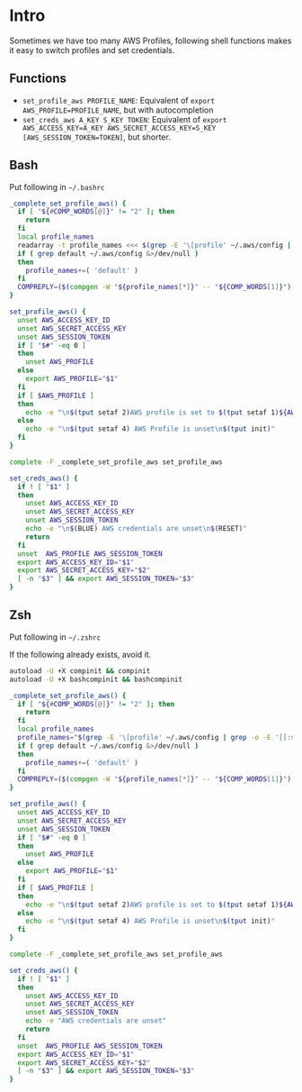 # Intro

Sometimes we have too many AWS Profiles, following shell functions makes it easy to switch profiles and set credentials.

## Functions

- `set_profile_aws PROFILE_NAME`: Equivalent of `export AWS_PROFILE=PROFILE_NAME`, but with autocompletion
- `set_creds_aws A_KEY S_KEY TOKEN`: Equivalent of `export AWS_ACCESS_KEY=A_KEY AWS_SECRET_ACCESS_KEY=S_KEY [AWS_SESSION_TOKEN=TOKEN]`, but shorter.

## Bash

Put following in `~/.bashrc`

```bash
_complete_set_profile_aws() {
  if [ "${#COMP_WORDS[@]}" != "2" ]; then
    return
  fi
  local profile_names
  readarray -t profile_names <<< $(grep -E '\[profile' ~/.aws/config | grep -o -E '[[:space:]][[:alnum:]].+[[:alnum:]]')
  if ( grep default ~/.aws/config &>/dev/null )
  then
    profile_names+=( 'default' )
  fi
  COMPREPLY=($(compgen -W "${profile_names[*]}" -- "${COMP_WORDS[1]}"))
}

set_profile_aws() {
  unset AWS_ACCESS_KEY_ID 
  unset AWS_SECRET_ACCESS_KEY
  unset AWS_SESSION_TOKEN
  if [ "$#" -eq 0 ] 
  then 
    unset AWS_PROFILE
  else
    export AWS_PROFILE="$1"
  fi
  if [ $AWS_PROFILE ]
  then
    echo -e "\n$(tput setaf 2)AWS profile is set to $(tput setaf 1)${AWS_PROFILE}\n $(tput init)"
  else
    echo -e "\n$(tput setaf 4) AWS Profile is unset\n$(tput init)"
  fi
}

complete -F _complete_set_profile_aws set_profile_aws 

set_creds_aws() {
  if ! [ "$1" ]
  then
    unset AWS_ACCESS_KEY_ID
    unset AWS_SECRET_ACCESS_KEY
    unset AWS_SESSION_TOKEN
    echo -e "\n$(BLUE) AWS credentials are unset\n$(RESET)"
    return
  fi
  unset  AWS_PROFILE AWS_SESSION_TOKEN
  export AWS_ACCESS_KEY_ID="$1"
  export AWS_SECRET_ACCESS_KEY="$2"
  [ -n "$3" ] && export AWS_SESSION_TOKEN="$3"
}
```

## Zsh

Put following in `~/.zshrc`

If the following already exists, avoid it.

```bash
autoload -U +X compinit && compinit
autoload -U +X bashcompinit && bashcompinit
```

```bash
_complete_set_profile_aws() {
  if [ "${#COMP_WORDS[@]}" != "2" ]; then
    return
  fi
  local profile_names
  profile_names="$(grep -E '\[profile' ~/.aws/config | grep -o -E '[[:space:]][[:alnum:]].+[[:alnum:]]')"
  if ( grep default ~/.aws/config &>/dev/null )
  then
    profile_names+=( 'default' )
  fi
  COMPREPLY=($(compgen -W "${profile_names[*]}" -- "${COMP_WORDS[1]}"))
}

set_profile_aws() {
  unset AWS_ACCESS_KEY_ID
  unset AWS_SECRET_ACCESS_KEY
  unset AWS_SESSION_TOKEN
  if [ "$#" -eq 0 ]
  then
    unset AWS_PROFILE
  else
    export AWS_PROFILE="$1"
  fi
  if [ $AWS_PROFILE ]
  then
    echo -e "\n$(tput setaf 2)AWS profile is set to $(tput setaf 1)${AWS_PROFILE}\n $(tput init)"
  else
    echo -e "\n$(tput setaf 4) AWS Profile is unset\n$(tput init)"
  fi
}

complete -F _complete_set_profile_aws set_profile_aws

set_creds_aws() {
  if ! [ "$1" ]
  then
    unset AWS_ACCESS_KEY_ID
    unset AWS_SECRET_ACCESS_KEY
    unset AWS_SESSION_TOKEN
    echo -e "AWS credentials are unset"
    return
  fi
  unset  AWS_PROFILE AWS_SESSION_TOKEN
  export AWS_ACCESS_KEY_ID="$1"
  export AWS_SECRET_ACCESS_KEY="$2"
  [ -n "$3" ] && export AWS_SESSION_TOKEN="$3"
}
```
